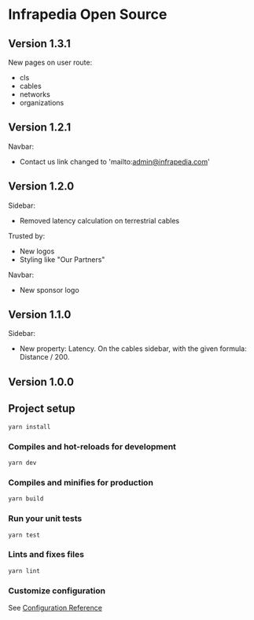 # Infrapedia Open Source

## Version 1.3.1
New pages on user route: 

- cls
- cables
- networks
- organizations

## Version 1.2.1
Navbar:
- Contact us link changed to 'mailto:admin@infrapedia.com'

## Version 1.2.0

Sidebar:
- Removed latency calculation on terrestrial cables

Trusted by:
- New logos
- Styling like "Our Partners" 

Navbar: 
- New sponsor logo

## Version 1.1.0

Sidebar:
- New property: Latency. On the cables sidebar, with the given formula: Distance / 200.

## Version 1.0.0

## Project setup

```
yarn install
```

### Compiles and hot-reloads for development

```
yarn dev
```

### Compiles and minifies for production

```
yarn build
```

### Run your unit tests

```
yarn test
```

### Lints and fixes files

```
yarn lint
```

### Customize configuration

See [Configuration Reference](https://cli.vuejs.org/config/)
